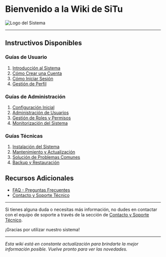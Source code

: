 # Bienvenido a la Wiki de SiTu
![Logo del Sistema](http://nerv.com.ar:90/static/img/logo_dark.png)

***

## Instructivos Disponibles

### Guías de Usuario

1. [Introducción al Sistema](docs/introduccion.md)
2. [Cómo Crear una Cuenta](docs/crear_cuenta.md)
3. [Cómo Iniciar Sesión](docs/iniciar_sesion.md)
4. [Gestión de Perfil](docs/gestion_perfil.md)

### Guías de Administración

1. [Configuración Inicial](docs/configuracion_inicial.md)
2. [Administración de Usuarios](docs/administracion_usuarios.md)
3. [Gestión de Roles y Permisos](docs/gestion_roles_permisos.md)
4. [Monitorización del Sistema](docs/monitorizacion_sistema.md)

### Guías Técnicas

1. [Instalación del Sistema](docs/instalacion.md)
2. [Mantenimiento y Actualización](docs/mantenimiento_actualizacion.md)
3. [Solución de Problemas Comunes](docs/solucion_problemas.md)
4. [Backup y Restauración](docs/backup_restauracion.md)

## Recursos Adicionales

- [FAQ - Preguntas Frecuentes](docs/faq.md)
- [Contacto y Soporte Técnico](docs/contacto_soporte.md)

---

Si tienes alguna duda o necesitas más información, no dudes en contactar con el equipo de soporte a través de la sección de [Contacto y Soporte Técnico](docs/contacto_soporte.md).

¡Gracias por utilizar nuestro sistema!

---

*Esta wiki está en constante actualización para brindarte la mejor información posible. Vuelve pronto para ver las novedades.*